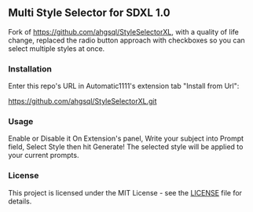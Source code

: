 ## Multi Style Selector for SDXL 1.0
Fork of https://github.com/ahgsql/StyleSelectorXL, with a quality of life change, replaced the radio button approach with checkboxes so you can select multiple styles at once.

### Installation

Enter this repo's URL in Automatic1111's extension tab "Install from Url":

https://github.com/ahgsql/StyleSelectorXL.git

### Usage

Enable or Disable it On Extension's panel, Write your subject into Prompt field,
Select Style then hit Generate!
The selected style will be applied to your current prompts.

### License

This project is licensed under the MIT License - see the [LICENSE](LICENSE) file for details.
